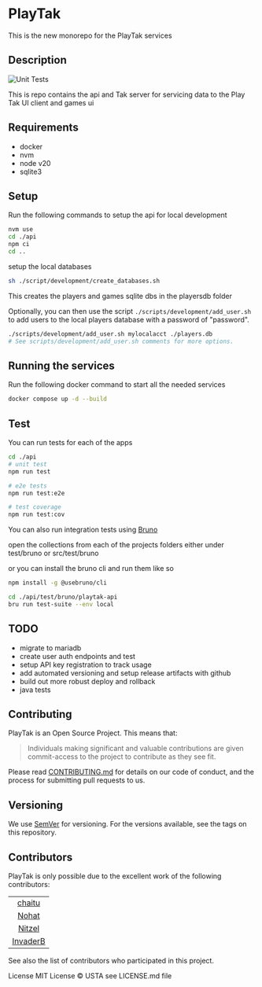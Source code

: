 # PlayTak 

This is the new monorepo for the PlayTak services 

## Description

![Unit Tests](https://github.com/USTakAssociation/playtak-api/actions/workflows/ci.yml/badge.svg)


This is repo contains the api and Tak server for servicing data to the Play Tak UI client and games ui

## Requirements
- docker
- nvm
- node v20
- sqlite3

## Setup 

Run the following commands to setup the api for local development

```bash
nvm use
cd ./api
npm ci
cd ..
```

setup the local databases


```bash
sh ./script/development/create_databases.sh
```
This creates the players and games sqlite dbs in the playersdb folder

Optionally, you can then use the script `./scripts/development/add_user.sh` to add users to the local players database with a password of "password".

```bash
./scripts/development/add_user.sh mylocalacct ./players.db
# See scripts/development/add_user.sh comments for more options.
```

## Running the services

Run the following docker command to start all the needed services

```bash
docker compose up -d --build
```

## Test

You can run tests for each of the apps 

```bash
cd ./api
# unit test
npm run test

# e2e tests
npm run test:e2e

# test coverage
npm run test:cov
```

You can also run integration tests using [Bruno](https://www.usebruno.com/)

open the collections from each of the projects folders either under test/bruno or src/test/bruno

or you can install the bruno cli and run them like so

```bash
npm install -g @usebruno/cli
```

```bash
cd ./api/test/bruno/playtak-api
bru run test-suite --env local
```

## TODO
- migrate to mariadb
- create user auth endpoints and test
- setup API key registration to track usage
- add automated versioning and setup release artifacts with github
- build out more robust deploy and rollback
- java tests


## Contributing
PlayTak is an Open Source Project. This means that:

> Individuals making significant and valuable contributions are given commit-access to the project to contribute as they see fit.

Please read [CONTRIBUTING.md](docs/CONTRIBUTING.md) for details on our code of conduct, and the process for submitting pull requests to us.

## Versioning
We use [SemVer](http://semver.org/) for versioning. For the versions available, see the tags on this repository.

## Contributors
PlayTak is only possible due to the excellent work of the following contributors:

||
:----:|
|[chaitu](https://github.com/chaitu236)|
|[Nohat](https://github.com/NoHatCoder)|
|[Nitzel](https://github.com/nitzel)|
|[InvaderB](https://github.com/invaderb)|

See also the list of contributors who participated in this project.

License
MIT License © USTA see LICENSE.md file


